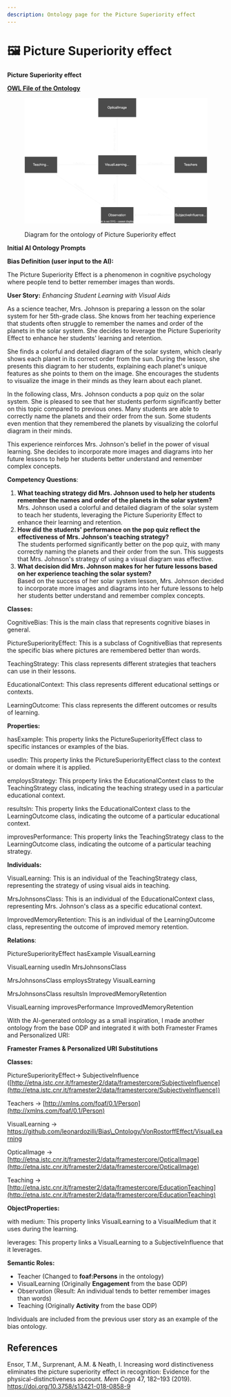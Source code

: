```yaml
---
description: Ontology page for the Picture Superiority effect
---
```


# 🖼 Picture Superiority effect

**Picture Superiority effect**

[**OWL File of the Ontology**](https://github.com/leonardozilli/CognitiveBiasOntology/blob/main/PictureSuperiorityEffect.owl)

<figure><img src="../.gitbook/assets/Picture superiority.drawio.svg" alt=""><figcaption><p>Diagram for the ontology of Picture Superiority effect</p></figcaption></figure>

**Initial AI Ontology Prompts**

**Bias Definition (user input to the AI):**

The Picture Superiority Effect is a phenomenon in cognitive psychology where people tend to better remember images than words.

**User Story:** _Enhancing Student Learning with Visual Aids_

As a science teacher, Mrs. Johnson is preparing a lesson on the solar system for her 5th-grade class. She knows from her teaching experience that students often struggle to remember the names and order of the planets in the solar system. She decides to leverage the Picture Superiority Effect to enhance her students' learning and retention.

She finds a colorful and detailed diagram of the solar system, which clearly shows each planet in its correct order from the sun. During the lesson, she presents this diagram to her students, explaining each planet's unique features as she points to them on the image. She encourages the students to visualize the image in their minds as they learn about each planet.

In the following class, Mrs. Johnson conducts a pop quiz on the solar system. She is pleased to see that her students perform significantly better on this topic compared to previous ones. Many students are able to correctly name the planets and their order from the sun. Some students even mention that they remembered the planets by visualizing the colorful diagram in their minds.

This experience reinforces Mrs. Johnson's belief in the power of visual learning. She decides to incorporate more images and diagrams into her future lessons to help her students better understand and remember complex concepts.

**Competency Questions**:

1. **What teaching strategy did Mrs. Johnson used to help her students remember the names and order of the planets in the solar system?**\
   Mrs. Johnson used a colorful and detailed diagram of the solar system to teach her students, leveraging the Picture Superiority Effect to enhance their learning and retention.
2. **How did the students' performance on the pop quiz reflect the effectiveness of Mrs. Johnson's teaching strategy?**\
   The students performed significantly better on the pop quiz, with many correctly naming the planets and their order from the sun. This suggests that Mrs. Johnson's strategy of using a visual diagram was effective.
3. **What decision did Mrs. Johnson makes for her future lessons based on her experience teaching the solar system?**\
   Based on the success of her solar system lesson, Mrs. Johnson decided to incorporate more images and diagrams into her future lessons to help her students better understand and remember complex concepts.

**Classes:**

CognitiveBias: This is the main class that represents cognitive biases in general.

PictureSuperiorityEffect: This is a subclass of CognitiveBias that represents the specific bias where pictures are remembered better than words.

TeachingStrategy: This class represents different strategies that teachers can use in their lessons.

EducationalContext: This class represents different educational settings or contexts.

LearningOutcome: This class represents the different outcomes or results of learning.

**Properties:**

hasExample: This property links the PictureSuperiorityEffect class to specific instances or examples of the bias.

usedIn: This property links the PictureSuperiorityEffect class to the context or domain where it is applied.

employsStrategy: This property links the EducationalContext class to the TeachingStrategy class, indicating the teaching strategy used in a particular educational context.

resultsIn: This property links the EducationalContext class to the LearningOutcome class, indicating the outcome of a particular educational context.

improvesPerformance: This property links the TeachingStrategy class to the LearningOutcome class, indicating the outcome of a particular teaching strategy.

**Individuals:**

VisualLearning: This is an individual of the TeachingStrategy class, representing the strategy of using visual aids in teaching.

MrsJohnsonsClass: This is an individual of the EducationalContext class, representing Mrs. Johnson's class as a specific educational context.

ImprovedMemoryRetention: This is an individual of the LearningOutcome class, representing the outcome of improved memory retention.

**Relations**:

PictureSuperiorityEffect hasExample VisualLearning

VisualLearning usedIn MrsJohnsonsClass

MrsJohnsonsClass employsStrategy VisualLearning

MrsJohnsonsClass resultsIn ImprovedMemoryRetention

VisualLearning improvesPerformance ImprovedMemoryRetention

With the AI-generated ontology as a small inspiration, I made another ontology from the base ODP and integrated it with both Framester Frames and Personalized URI:

**Framester Frames & Personalized URI Substitutions**

**Classes:**

PictureSuperiorityEffect-> SubjectiveInfluence ([http://etna.istc.cnr.it/framester2/data/framestercore/SubjectiveInfluence](http://etna.istc.cnr.it/framester2/data/framestercore/SubjectiveInfluence))

Teachers -> [http://xmlns.com/foaf/0.1/Person](http://xmlns.com/foaf/0.1/Person)

VisualLearning -> https://github.com/leonardozilli/Bias\_Ontology/VonRostorffEffect/VisualLearning

OpticalImage -> [http://etna.istc.cnr.it/framester2/data/framestercore/OpticalImage](http://etna.istc.cnr.it/framester2/data/framestercore/OpticalImage)

Teaching -> [http://etna.istc.cnr.it/framester2/data/framestercore/EducationTeaching](http://etna.istc.cnr.it/framester2/data/framestercore/EducationTeaching)

**ObjectProperties:**

with medium: This property links VisualLearning to a VisualMedium that it uses during the learning.

leverages: This property links a VisualLearning to a SubjectiveInfluence that it leverages.

**Semantic Roles:**

* Teacher (Changed to **foaf:Persons** in the ontology)
* VisualLearning (Originally **Engagement** from the base ODP)
* Observation (Result: An individual tends to better remember images than words)
* Teaching (Originally **Activity** from the base ODP)

Individuals are included from the previous user story as an example of the bias ontology.

## References

Ensor, T.M., Surprenant, A.M. & Neath, I. Increasing word distinctiveness eliminates the picture superiority effect in recognition: Evidence for the physical-distinctiveness account. _Mem Cogn_ 47, 182–193 (2019). https://doi.org/10.3758/s13421-018-0858-9
